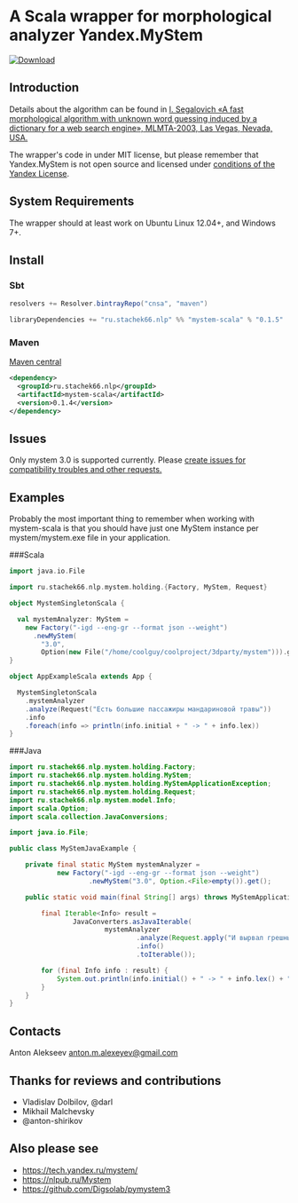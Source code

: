 # A Scala wrapper for morphological analyzer Yandex.MyStem

[ ![Download](https://api.bintray.com/packages/alexeyev/maven/mystem-scala/images/download.svg) ](https://bintray.com/alexeyev/maven/mystem-scala/_latestVersion)
 
## Introduction

Details about the algorithm can be found in [I. Segalovich «A fast morphological algorithm with unknown word guessing induced by a dictionary for a web search engine», MLMTA-2003, Las Vegas, Nevada, USA.](http://download.yandex.ru/company/iseg-las-vegas.pdf)

The wrapper's code in under MIT license, but please remember that Yandex.MyStem is not open source and licensed under [conditions of the Yandex License](https://legal.yandex.ru/mystem/).

## System Requirements

The wrapper should at least work on Ubuntu Linux 12.04+, and Windows 7+.

## Install

### Sbt

```scala
resolvers += Resolver.bintrayRepo("cnsa", "maven")

libraryDependencies += "ru.stachek66.nlp" %% "mystem-scala" % "0.1.5" 
```

### Maven

[Maven central](http://search.maven.org/#artifactdetails|ru.stachek66.nlp|mystem-scala|0.1.4|jar)

```xml
<dependency>
  <groupId>ru.stachek66.nlp</groupId>
  <artifactId>mystem-scala</artifactId>
  <version>0.1.4</version>
</dependency>
```

## Issues

Only mystem 3.0 is supported currently.
Please [create issues for compatibility troubles and other requests.](https://github.com/alexeyev/mystem-scala/issues)

## Examples

Probably the most important thing to remember when working with mystem-scala is 
that you should have just one MyStem instance per mystem/mystem.exe file in your application.

###Scala 

```scala
import java.io.File

import ru.stachek66.nlp.mystem.holding.{Factory, MyStem, Request}

object MystemSingletonScala {

  val mystemAnalyzer: MyStem =
    new Factory("-igd --eng-gr --format json --weight")
      .newMyStem(
        "3.0",
        Option(new File("/home/coolguy/coolproject/3dparty/mystem"))).get
}

object AppExampleScala extends App {

  MystemSingletonScala
    .mystemAnalyzer
    .analyze(Request("Есть большие пассажиры мандариновой травы"))
    .info
    .foreach(info => println(info.initial + " -> " + info.lex))
}
```

###Java 

```java
import ru.stachek66.nlp.mystem.holding.Factory;
import ru.stachek66.nlp.mystem.holding.MyStem;
import ru.stachek66.nlp.mystem.holding.MyStemApplicationException;
import ru.stachek66.nlp.mystem.holding.Request;
import ru.stachek66.nlp.mystem.model.Info;
import scala.Option;
import scala.collection.JavaConversions;

import java.io.File;

public class MyStemJavaExample {

    private final static MyStem mystemAnalyzer =
            new Factory("-igd --eng-gr --format json --weight")
                    .newMyStem("3.0", Option.<File>empty()).get();

    public static void main(final String[] args) throws MyStemApplicationException {

        final Iterable<Info> result =
                JavaConverters.asJavaIterable(
                        mystemAnalyzer
                                .analyze(Request.apply("И вырвал грешный мой язык"))
                                .info()
                                .toIterable());

        for (final Info info : result) {
            System.out.println(info.initial() + " -> " + info.lex() + " | " + info.rawResponse());
        }
    }
}
```
## Contacts

Anton Alekseev <anton.m.alexeyev@gmail.com>

## Thanks for reviews and contributions

* Vladislav Dolbilov, @darl
* Mikhail Malchevsky
* @anton-shirikov

## Also please see

* https://tech.yandex.ru/mystem/
* https://nlpub.ru/Mystem
* https://github.com/Digsolab/pymystem3
